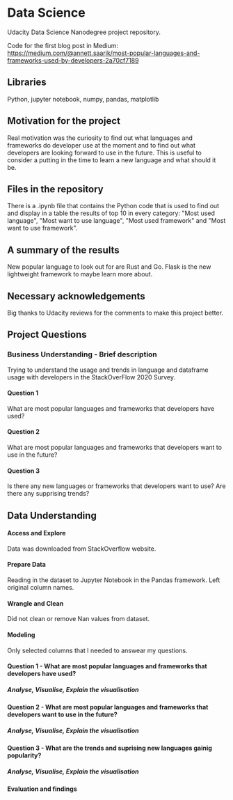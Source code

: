 # Data Science
Udacity Data Science Nanodegree project repository.

Code for the first blog post in Medium:
https://medium.com/@annett.saarik/most-popular-languages-and-frameworks-used-by-developers-2a70cf7189

## Libraries

Python, jupyter notebook, numpy, pandas, matplotlib

## Motivation for the project

Real motivation was the curiosity to find out what languages and frameworks do developer use at the moment and to find out what developers are looking forward to use in the future. This is useful to consider a putting in the time to learn a new language and what should it be.

## Files in the repository 

There is a .ipynb file that contains the Python code that is used to find out and display in a table the results of top 10 in every category: "Most used language", "Most want to use language", "Most used framework" and "Most want to use framework".

## A summary of the results

New popular language to look out for are Rust and Go. Flask is the new lightweight framework to maybe learn more about. 

## Necessary acknowledgements 

Big thanks to Udacity reviews for the comments to make this project better.

## Project Questions
### Business Understanding - Brief description
Trying to understand the usage and trends in language and dataframe usage with developers in the StackOverFlow 2020 Survey.
#### Question 1
What are most popular languages and frameworks that developers have used?
#### Question 2
What are most popular languages and frameworks that developers want to use in the future?
#### Question 3
Is there any new languages or frameworks that developers want to use? Are there any supprising trends?

## Data Understanding
#### Access and Explore
Data was downloaded from StackOverflow website.
#### Prepare Data
Reading in the dataset to Jupyter Notebook in the Pandas framework. Left original column names.
#### Wrangle and Clean
Did not clean or remove Nan values from dataset. 
#### Modeling
Only selected columns that I needed to answear my questions. 

#### Question 1 - What are most popular languages and frameworks that developers have used?
##### Analyse, Visualise, Explain the visualisation

#### Question 2 - What are most popular languages and frameworks that developers want to use in the future?
##### Analyse, Visualise, Explain the visualisation

#### Question 3 - What are the trends and suprising new languages gainig popularity?
##### Analyse, Visualise, Explain the visualisation


#### Evaluation and findings
